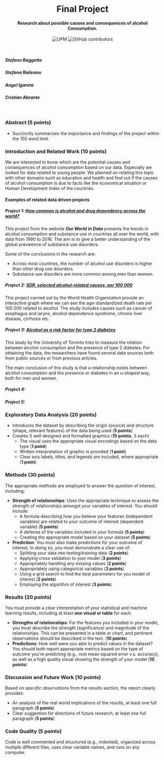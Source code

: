 <h1 align="center">Final Project</h1>
<h4 align="center">Research about possible causes and consequences of alcohol Consumption. </h4>

<p align="center">
  <img alt="UPM" src="https://img.shields.io/badge/EIT%20Digital-UPM-blue?style=flat-square">
  <img alt="GitHub contributors" src="https://img.shields.io/github/contributors/angeligareta/AlcoholConsumption?style=flat-square">
</p>


&nbsp;
##### Stefano Baggetto
##### Stefana Raileanu
##### Angel Igareta
##### Cristian Abrante   
&nbsp;
&nbsp;
&nbsp;
&nbsp;
&nbsp;


### Abstract (**5 points**)
- Succinctly summarizes the importance and findings of the project within the 150 word limit.

### Introduction and Related Work (**10 points**)

We are interested to know which are the potential causes and consequences of alcohol consumption based on our data. Especially we looked for data related to young people. We planned on relating this topic with other domains such as education and health and find out if the causes of alcohol consumption is due to facts like the economical situation or Human Development Index of the countries.

#### Examples of related data driven projects

##### Project 1: [How common is alcohol and drug dependency across the world?](https://ourworldindata.org/alcohol-and-drug-dependency)

This project from the website **_Our World in Data_** presents the trends in alcohol consumption and substance use in countries all over the world, with data from 1990 to 2016. The aim is to give a better understanding of the global prevalence of substance use disorders.

Some of the conclusions in the research are:

- Across most countries, the number of alcohol use disorders is higher than other drug use disorders.
- Substance use disorders are more common among men than women.

##### Project 2: [SDR, selected alcohol-related causes, per 100 000](https://gateway.euro.who.int/en/indicators/hfa_293-1970-sdr-selected-alcohol-related-causes-per-100-000/)

This project carried out by the World Health Organization provide an interactive graph where we can see the age-standardized death rate per 100 000 related to alcohol. The study includes causes such as cancer of esophagus and larynx, alcohol dependence syndrome, chronic liver disease, cirrhosis etc.

##### Project 3: [Alcohol as a risk factor for type 2 diabetes](https://care.diabetesjournals.org/content/32/11/2123.full-text.pdf)

This study by the University of Toronto tries to measure the relation between alcohol consumption and the presence of type 2 diabetes. For obtaining the data, the researchers have found several data sources both from public sources or from previous articles.

The main conclusion of this study is that a relationship exists between alcohol consumption and the presence or diabetes in an _u-shaped_ way, both for men and women.

##### Project 4:
##### Project 5:

### Exploratory Data Analysis (**20 points**)
- Introduces the dataset by describing the origin (source) and structure (shape, relevant features) of the data being used (**5 points**)
- Creates 5 well designed and formatted graphics (**15 points**, 3 each)
  - The visual uses the appropriate visual encodings based on the data type (**1 point**)
  - Written interpretation of graphic is provided (**1 point**)
  - Clear axis labels, titles, and legends are included, where appropriate (**1 point**)
  
### Methods (**30 points**)
The appropriate methods are employed to answer the question of interest, including:
- **Strength of relationships**: Uses the appropriate technique to assess the strength of relationships amongst your variables of interest. You should include: 
  - A formula describing how you believe your features (independent variables) are related to your outcome of interest (dependent variable) (**5 points**)
  - A defense of the variables included in your formula (**5 points**)
  - Creating the appropriate model based on your dataset (**5 points**)
- **Prediction**: You must also make predictions for your outcome of interest. In doing so, you must demonstrate a clear use of:
  - Splitting your data into testing/training data (**2 points**)
  - Applying cross validation to your model (**3 points**)
  - Appropriately handling any missing values (**2 points**)
  - Appropriately using categorical variables (**3 points**)
  - Using a grid search to find the best parameters for you model of interest (**2 points**)
  - Employing the algorithm of interest (**3 points**)

### Results (**20 points**)
You must provide a clear interpretation of your statistical and machine learning results, including at least **one visual or table** for each.
- **Strengths of relationships**: For the features you included in your model, you must describe the strength (significance) and magnitude of the relationships. This can be presented in a table or chart, and pertinent observations should be described in the text. (**10 points**)
- **Predictions**: How well were you able to predict values in the dataset? You should both report appropriate metrics based on the type of outcome you're predicting (e.g., root mean squared error v.s. accuracy), as well as a high quality visual showing the strength of your model (**10 points**)

### Discussion and Future Work (**10 points**)
Based on _specific observations_ from the results section, the report clearly provides:
  - An analysis of the real world implications of the results, at least one full paragraph (**5 points**)
  - Clear suggestion for directions of future research, at least one full paragraph (**5 points**)

### Code Quality (**5 points**)
Code is well commented and structured (e.g., indented), organized across multiple different files, uses clear variable names, and runs on any computer.

